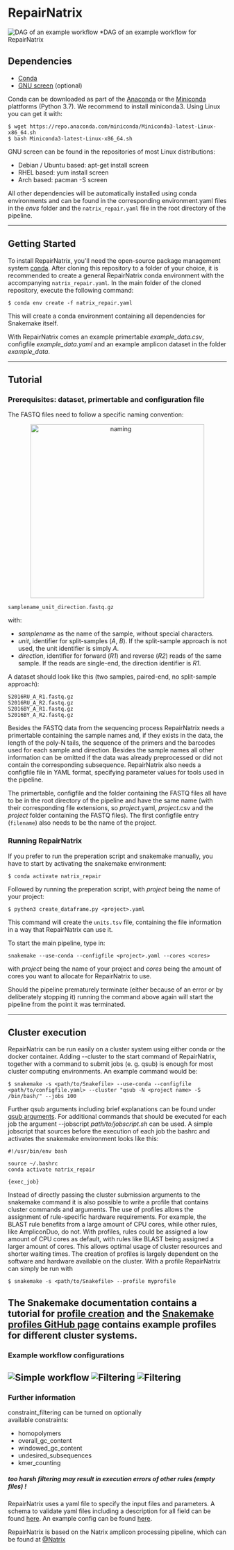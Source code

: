 # RepairNatrix

![DAG of an example workflow](documentation/images/dag_invivo.png)
*DAG of an example workflow for RepairNatrix

## Dependencies
* [Conda](https://conda.io/en/latest/index.html)
* [GNU screen](https://www.gnu.org/software/screen/) (optional)

Conda can be downloaded as part of the [Anaconda](https://www.anaconda.com/) or the [Miniconda](https://conda.io/en/latest/miniconda.html) plattforms (Python 3.7). We recommend to install miniconda3. 
Using Linux you can get it with:

```shell
$ wget https://repo.anaconda.com/miniconda/Miniconda3-latest-Linux-x86_64.sh
$ bash Miniconda3-latest-Linux-x86_64.sh
```

GNU screen can be found in the repositories of most Linux distributions:

* Debian / Ubuntu based: apt-get install screen
* RHEL based: yum install screen
* Arch based: pacman -S screen

All other dependencies will be automatically installed using conda environments and can be found in the corresponding environment.yaml files in the *envs* folder and the `natrix_repair.yaml` file in the root directory of the pipeline.

---

## Getting Started

To install RepairNatrix, you'll need the open-source package management system [conda](https://conda.io/en/latest/index.html).
After cloning this repository to a folder of your choice, it is recommended to create a general RepairNatrix conda environment with the accompanying `natrix_repair.yaml`. In the main folder of the cloned repository, execute the following command:

```shell
$ conda env create -f natrix_repair.yaml
```
This will create a conda environment containing all dependencies for Snakemake itself. 

With RepairNatrix comes an example primertable *example_data.csv*, configfile *example_data.yaml* and an example amplicon dataset in the folder *example_data*.

---
## Tutorial

### Prerequisites: dataset, primertable and configuration file
The FASTQ files need to follow a specific naming convention:
<p align="center"> 
<img src="documentation/images/filename.png" alt="naming" width="400"/>
</p>

```
samplename_unit_direction.fastq.gz
```
with:
* *samplename* as the name of the sample, without special characters.
* *unit*, identifier for split-samples (*A*, *B*). If the split-sample approach is not used, the unit identifier is simply *A*.
* *direction*, identifier for forward (*R1*) and reverse (*R2*) reads of the same sample. If the reads are single-end, the direction identifier is *R1*.

A dataset should look like this (two samples, paired-end, no split-sample approach):
```
S2016RU_A_R1.fastq.gz
S2016RU_A_R2.fastq.gz
S2016BY_A_R1.fastq.gz
S2016BY_A_R2.fastq.gz
```
Besides the FASTQ data from the sequencing process RepairNatrix needs a primertable containing the sample names and, if they exists in the data, the length of the poly-N tails, the sequence of the primers and the barcodes used for each sample and direction. Besides the sample names all other information can be omitted if the data was already preprocessed or did not contain the corresponding subsequence. RepairNatrix also needs a configfile file in YAML format, specifying parameter values for tools used in the pipeline.

The primertable, configfile and the folder containing the FASTQ files all have to be in the root directory of the pipeline and have the same name (with their corresponding file extensions, so *project*.yaml, *project*.csv and the *project* folder containing the FASTQ files). The first configfile entry (`filename`) also needs to be the name of the project.

### Running RepairNatrix

If you prefer to run the preperation script and snakemake manually, you have to start by activating the snakemake environment:

```shell
$ conda activate natrix_repair
```

Followed by running the preperation script, with *project* being the name of your project:

```shell
$ python3 create_dataframe.py <project>.yaml
```

This command will create the `units.tsv` file, containing the file information in a way that RepairNatrix can use it.

To start the main pipeline, type in:
```shell
snakemake --use-conda --configfile <project>.yaml --cores <cores>
```
with *project* being the name of your project and *cores* being the amount of cores you want to allocate for RepairNatrix to use.

Should the pipeline prematurely terminate (either because of an error or by deliberately stopping it) running the command above again will start the pipeline from the point it was terminated.

---

## Cluster execution
RepairNatrix can be run easily on a cluster system using either conda or the docker container.
Adding --cluster to the start command of RepairNatrix, together with a command to submit jobs (e. g. qsub) is enough for most 
cluster computing environments. An example command would be:

```shell
$ snakemake -s <path/to/Snakefile> --use-conda --configfile <path/to/configfile.yaml> --cluster "qsub -N <project name> -S /bin/bash/" --jobs 100
```

Further qsub arguments including brief explanations can be found under [qsub arguments](http://bioinformatics.mdc-berlin.de/intro2UnixandSGE/sun_grid_engine_for_beginners/how_to_submit_a_job_using_qsub.html).
For additional commands that should be executed for each job the argument --jobscript *path/to/jobscript.sh* can be used. 
A simple jobscript that sources before the execution of each job the bashrc and activates the snakemake environment looks like this:

```shell
#!/usr/bin/env bash

source ~/.bashrc
conda activate natrix_repair

{exec_job}
```

Instead of directly passing the cluster submission arguments to the snakemake command it is also possible to
write a profile that contains cluster commands and arguments. The use of profiles allows the assignment 
of rule-specific hardware requirements. For example, the BLAST rule benefits from a large amount of CPU cores, while other
rules, like AmpliconDuo, do not. With profiles, rules could be assigned a low amount of CPU cores as default, with rules
like BLAST being assigned a larger amount of cores. This allows optimal usage of cluster resources and shorter waiting times.
The creation of profiles is largely dependent on the software and hardware available on the cluster.
With a profile RepairNatrix can simply be run with

```shell
$ snakemake -s <path/to/Snakefile> --profile myprofile 
```

The Snakemake documentation contains a tutorial for [profile creation](https://snakemake.readthedocs.io/en/stable/executing/cli.html#profiles) 
and the [Snakemake profiles GitHub page](https://github.com/snakemake-profiles/doc) contains example profiles for different
cluster systems.
---
### Example workflow configurations
![Simple workflow](documentation/images/dag_nothing.png "Only read assembly")
![Filtering](documentation/images/dag_remove.png "Read assembly with filtering")
![Filtering](documentation/images/dag_repair.png "Read assembly, clustering, and repair")
---
### Further information

constraint_filtering can be turned on optionally  
available constraints:  
* homopolymers
* overall_gc_content
* windowed_gc_content
* undesired_subsequences
* kmer_counting
##### too harsh filtering may result in execution errors of other rules (empty files) !

RepairNatrix uses a yaml file to specify the input files and parameters. 
A schema to validate yaml files including a description for all field can be found [here](https://github.com/umr-ds/RepairNatrix/example_data.yaml).
An example config can be found [here](https://github.com/umr-ds/RepairNatrix/example_data.yaml).

RepairNatrix is based on the Natrix amplicon processing pipeline, which can be found at [@Natrix](https://github.com/MW55/Natrix)
